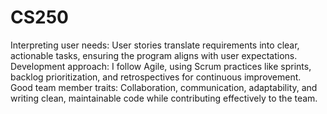 # CS250
Interpreting user needs: User stories translate requirements into clear, actionable tasks, ensuring the program aligns with user expectations.
Development approach: I follow Agile, using Scrum practices like sprints, backlog prioritization, and retrospectives for continuous improvement.
Good team member traits: Collaboration, communication, adaptability, and writing clean, maintainable code while contributing effectively to the team.
